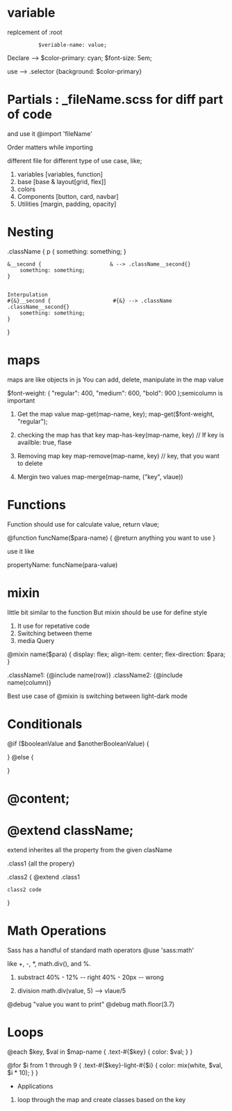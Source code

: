 # variable
replcement of :root

              $veriable-name: value;
Declare  -->  $color-primary: cyan;
              $font-size: 5em;

use      --> .selector {background: $color-primary}








# Partials : _fileName.scss        for diff part of code
and use it    @import 'fileName'

Order matters while importing

different file for different type of use case, like;
1. variables [variables, function]
2. base [base & layout[grid, flex]]
3. colors
4. Components [button, card, navbar]
5. Utilities [margin, padding, opacity]









# Nesting
.className {
    p {
        something: something;
    }


    &__second {                      & --> .className__second{}
        something: something;
    }


    Interpulation
    #{&}__second {                    #{&} --> .className .className__second{}
        something: something;
    }
}











# maps
maps are like objects in js
You can add, delete, manipulate in the map value

$font-weight: (
    "regular": 400,
    "medium": 600,
    "bold": 900
);semicolumn is important

1. Get the map value
map-get(map-name, key);
map-get($font-weight, "regular");

2. checking the map has that key
map-has-key(map-name, key) // If key is availble: true, flase

3. Removing map key
map-remove(map-name, key) // key, that you want to delete

4. Mergin two values
map-merge(map-name, ("key", vlaue))











# Functions
Function should use for calculate value, return vlaue;

@function funcName($para-name) {
    @return anything you want to use
}

use it like

propertyName: funcName(para-value)

















# mixin
little bit similar to the function
But mixin should be use for define style

1. It use for repetative code
2. Switching between theme
3. media Query

@mixin name($para) {
    display: flex;
    align-item: center;
    flex-direction: $para;
}

.className1: {@include name(row)}
.className2: {@include name(column)}


Best use case of @mixin is switching between light-dark mode






# Conditionals
@if ($booleanValue and $anotherBooleanValue) {

} @else {

}




# @content;




# @extend className;
extend inherites all the property from the given clasName

.class1 {all the propery}

.class2 {
    @extend .class1

    class2 code
}











# Math Operations
Sass has a handful of standard math operators
@use 'sass:math'

like +, -, *, math.div(), and %.


1. substract
40% - 12%        --  right
40% - 20px       --  wrong


2. division
math.div(value, 5)  --> vlaue/5


@debug "value you want to print"
@debug math.floor(3.7)











# Loops
@each $key, $val in $map-name {
    .text-#{$key} {
        color: $val;
    }
}


@for $i from 1 through 9 {
    .text-#{$key}-light-#{$i} {
        color: mix(white, $val, $i * 10);
    }
}

* Applications
1. loop through the map and create classes based on the key




